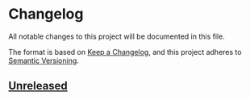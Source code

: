 # Changelog
All notable changes to this project will be documented in this file.

The format is based on [Keep a Changelog](https://keepachangelog.com/en/1.0.0/),
and this project adheres to [Semantic Versioning](https://semver.org/spec/v2.0.0.html).

## [Unreleased](https://github.com/uhafner/git-forensics-plugin/compare/9f25c5b9d19dccf07e97bfe03f3d565126288633...master)
